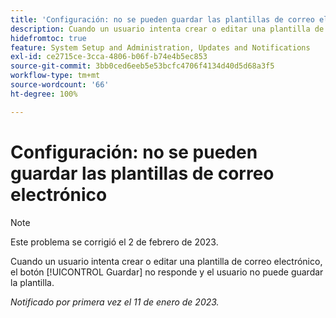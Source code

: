 ```yaml
---
title: 'Configuración: no se pueden guardar las plantillas de correo electrónico'
description: Cuando un usuario intenta crear o editar una plantilla de correo electrónico, el botón Guardar no responde y el usuario no puede guardar la plantilla.
hidefromtoc: true
feature: System Setup and Administration, Updates and Notifications
exl-id: ce2715ce-3cca-4806-b06f-b74e4b5ec853
source-git-commit: 3bb0ced6eeb5e53bcfc4706f4134d40d5d68a3f5
workflow-type: tm+mt
source-wordcount: '66'
ht-degree: 100%

---
```


# Configuración: no se pueden guardar las plantillas de correo electrónico

>[!NOTE]
>
>Este problema se corrigió el 2 de febrero de 2023.

Cuando un usuario intenta crear o editar una plantilla de correo electrónico, el botón [!UICONTROL Guardar] no responde y el usuario no puede guardar la plantilla.

_Notificado por primera vez el 11 de enero de 2023._

